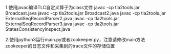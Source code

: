 1.使用javac编译TLC自定义算子为class文件
  javac -cp tla2tools.jar Broadcast.java
  javac -cp tla2tools.jar Broadcast2.java
  javac -cp tla2tools.jar ExternalSeqRecordParser2.java
  javac -cp tla2tools.jar ExternalSeqRecordParser3.java
  javac -cp tla2tools.jar StatesConsistencyInspect.java
  
2.使用python3运行main.py或者zookeeper.py，注意请修改main方法zookeeper的日志文件和采集到的trace文件的存储位置

  